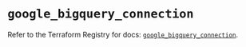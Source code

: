 # `google_bigquery_connection`

Refer to the Terraform Registry for docs: [`google_bigquery_connection`](https://registry.terraform.io/providers/hashicorp/google/6.11.0/docs/resources/bigquery_connection).

